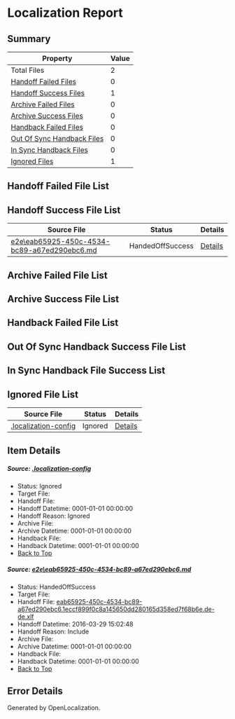 # <a name='report-top'></a> Localization Report

## Summary
 Property | Value 
 -------- | ----- 
 Total Files | 2
[ Handoff Failed Files ](#handoff-failed-list)| 0
[ Handoff Success Files ](#handoff-success-list)| 1
[ Archive Failed Files ](#archive-failed-list)| 0
[ Archive Success Files ](#archive-success-list)| 0
[ Handback Failed Files ](#handback-failed-list)| 0
[ Out Of Sync Handback Files ](#outofsync-handback-success-list)| 0
[ In Sync Handback Files ](#insync-handback-success-list)| 0
[ Ignored Files ](#ignored-list)| 1

## <a name='handoff-failed-list'></a> Handoff Failed File List

## <a name='handoff-success-list'></a> Handoff Success File List
 Source File | Status | Details 
 ----------- | ------ | ------- 
 [e2e\eab65925-450c-4534-bc89-a67ed290ebc6.md](https://github.com/OpenLocalizationTest/oltest/blob/fc6f78d93f4984eb4a4eec6e7b1c383277b3f1db/e2e/eab65925-450c-4534-bc89-a67ed290ebc6.md) | HandedOffSuccess | [Details](#a03fb365ffe4898c3af8153fe511b6632bf55a711)

## <a name='archive-failed-list'></a> Archive Failed File List

## <a name='archive-success-list'></a> Archive Success File List

## <a name='handback-failed-list'></a> Handback Failed File List

## <a name='outofsync-handback-success-list'></a> Out Of Sync Handback Success File List

## <a name='insync-handback-success-list'></a> In Sync Handback File Success List

## <a name='ignored-list'></a> Ignored File List
 Source File | Status | Details 
 ----------- | ------ | ------- 
 [.localization-config](https://github.com/OpenLocalizationTest/oltest/blob/fc6f78d93f4984eb4a4eec6e7b1c383277b3f1db/.localization-config) | Ignored | [Details](#66aca4b1c2f43b14ec41e0e427345df94af1d5e10)

## Item Details
##### <a name='66aca4b1c2f43b14ec41e0e427345df94af1d5e10'></a> Source: [.localization-config](https://github.com/OpenLocalizationTest/oltest/blob/fc6f78d93f4984eb4a4eec6e7b1c383277b3f1db/.localization-config)
* Status: Ignored
* Target File: 
* Handoff File: 
* Handoff Datetime: 0001-01-01 00:00:00
* Handoff Reason: Ignored
* Archive File: 
* Archive Datetime: 0001-01-01 00:00:00
* Handback File: 
* Handback Datetime: 0001-01-01 00:00:00
* [Back to Top](#report-top)

##### <a name='a03fb365ffe4898c3af8153fe511b6632bf55a711'></a> Source: [e2e\eab65925-450c-4534-bc89-a67ed290ebc6.md](https://github.com/OpenLocalizationTest/oltest/blob/fc6f78d93f4984eb4a4eec6e7b1c383277b3f1db/e2e/eab65925-450c-4534-bc89-a67ed290ebc6.md)
* Status: HandedOffSuccess
* Target File: 
* Handoff File: [eab65925-450c-4534-bc89-a67ed290ebc6.1eccf899f0c8a145650dd280165d358ed7f68b6e.de-de.xlf](https://github.com/OpenLocalizationTestOrg/olhandoff-e2e/blob/3328eed58139f2a361569e0fec5bb81e53a3edc7/ol-handoff/OpenLocalizationTestOrg/oltest.de-de/ci/ht/eab65925-450c-4534-bc89-a67ed290ebc6.1eccf899f0c8a145650dd280165d358ed7f68b6e.de-de.xlf)
* Handoff Datetime: 2016-03-29 15:02:48
* Handoff Reason: Include
* Archive File: 
* Archive Datetime: 0001-01-01 00:00:00
* Handback File: 
* Handback Datetime: 0001-01-01 00:00:00
* [Back to Top](#report-top)


## Error Details

Generated by OpenLocalization.
